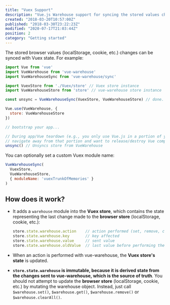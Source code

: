 ```yaml
---
title: "Vuex Support"
description: "Vue.js Warehouse support for syncing the stored values changes with Vuex state."
created: "2018-03-20T10:57:00Z"
published: "2018-03-30T23:22:23Z"
modified: "2020-07-17T21:03:44Z"
position: 2
category: "Getting started"
---
```


The stored browser values (localStorage, cookie, etc.) changes can be synced with Vuex state. For example:

```javascript
import Vue from 'vue'
import VueWarehouse from 'vue-warehouse'
import VueWarehouseSync from 'vue-warehouse/sync'

import VuexStore from './Vuex/store' // Vuex store instance
import VueWarehouseStore from 'store' // vue-warehouse store instance

const unsync = VueWarehouseSync(VuexStore, VueWarehouseStore) // done. Returns an unsync callback function

Vue.use(VueWarehouse, {
  store: VueWarehouseStore
})

// bootstrap your app...

// During app/Vue teardown (e.g., you only use Vue.js in a portion of your app and you
// navigate away from that portion and want to release/destroy Vue components/resources)
unsync() // Unsyncs store from VueWarehouse
```

You can optionally set a custom Vuex module name:

```javascript
VueWarehouseSync(
  VuexStore,
  VueWarehouseStore,
  { moduleName: 'vuexTrunkOfMemories' }
)
```

## How does it work?

- It adds a `warehouse` module into the **Vuex store**, which contains the state representing the last change made to the **browser store** (localStorage, cookie, etc.):

  ```javascript
  store.state.warehouse.action    // action performed (set, remove, clearAll)
  store.state.warehouse.key       // key affected
  store.state.warehouse.value     // sent value
  store.state.warehouse.oldValue  // last value before performing the action
  ```

- When an action is performed with vue-warehouse, the **Vuex store's state** is updated.

- **`store.state.warehouse` is immutable, because it is derived state from the changes sent to vue-warehouse, which is the source of truth**. You should not attempt to update the **browser store** (localStorage, cookie, etc.) by mutating the warehouse object. Instead, just call `$warehouse.set()`, `$warehouse.get()`, `$warehouse.remove()` or `$warehouse.clearAll()`.
